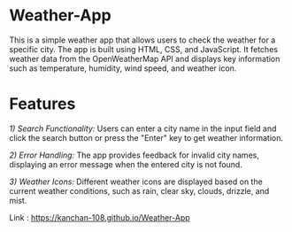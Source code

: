 # Weather-App
This is a simple weather app that allows users to check the weather for a specific city. The app is built using HTML, CSS, and JavaScript. It fetches weather data from the OpenWeatherMap API and displays key information such as temperature, humidity, wind speed, and weather icon.

# Features
*1) Search Functionality:* Users can enter a city name in the input field and click the search button or press the "Enter" key to get weather information.

*2) Error Handling:* The app provides feedback for invalid city names, displaying an error message when the entered city is not found.

*3) Weather Icons:* Different weather icons are displayed based on the current weather conditions, such as rain, clear sky, clouds, drizzle, and mist.

Link : https://kanchan-108.github.io/Weather-App


